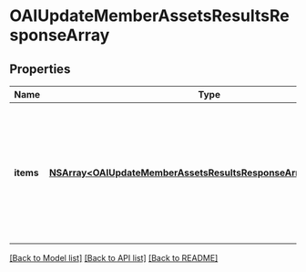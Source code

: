 # OAIUpdateMemberAssetsResultsResponseArray

## Properties
Name | Type | Description | Notes
------------ | ------------- | ------------- | -------------
**items** | [**NSArray&lt;OAIUpdateMemberAssetsResultsResponseArrayItemsInner&gt;***](OAIUpdateMemberAssetsResultsResponseArrayItemsInner.md) | List of assigned/updated member asset access. If there is an error, an exception object will be returned. If the action was successfully completed, a response object will be returned. | [optional] 

[[Back to Model list]](../README.md#documentation-for-models) [[Back to API list]](../README.md#documentation-for-api-endpoints) [[Back to README]](../README.md)


